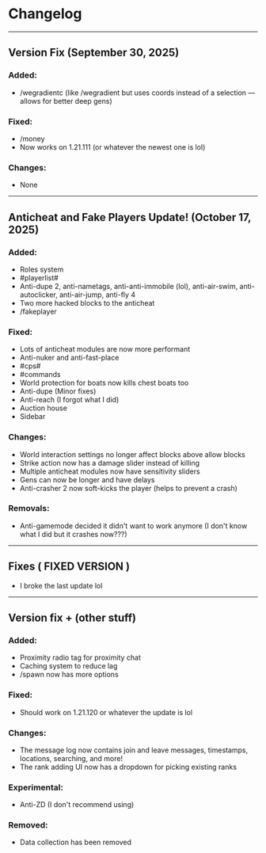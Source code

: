 # Changelog

---

## Version Fix (September 30, 2025)

### Added:
* /wegradientc (like /wegradient but uses coords instead of a selection — allows for better deep gens)

### Fixed:
* /money
* Now works on 1.21.111 (or whatever the newest one is lol)

### Changes:
* None

---

## Anticheat and Fake Players Update! (October 17, 2025)

### Added:
* Roles system
* #playerlist#
* Anti-dupe 2, anti-nametags, anti-anti-immobile (lol), anti-air-swim, anti-autoclicker, anti-air-jump, anti-fly 4
* Two more hacked blocks to the anticheat
* /fakeplayer

### Fixed:
* Lots of anticheat modules are now more performant
* Anti-nuker and anti-fast-place
* #cps#
* #commands
* World protection for boats now kills chest boats too
* Anti-dupe (Minor fixes)
* Anti-reach (I forgot what I did)
* Auction house
* Sidebar

### Changes:
* World interaction settings no longer affect blocks above allow blocks
* Strike action now has a damage slider instead of killing
* Multiple anticheat modules now have sensitivity sliders
* Gens can now be longer and have delays
* Anti-crasher 2 now soft-kicks the player (helps to prevent a crash)

### Removals:
* Anti-gamemode decided it didn't want to work anymore (I don't know what I did but it crashes now???)

---

## Fixes ( FIXED VERSION )
* I broke the last update lol

---

## Version fix + (other stuff)

### Added:
* Proximity radio tag for proximity chat
* Caching system to reduce lag
* /spawn now has more options

### Fixed:
* Should work on 1.21.120 or whatever the update is lol

### Changes:
* The message log now contains join and leave messages, timestamps, locations, searching, and more!
* The rank adding UI now has a dropdown for picking existing ranks

### Experimental:
* Anti-ZD (I don't recommend using)

### Removed:
* Data collection has been removed


